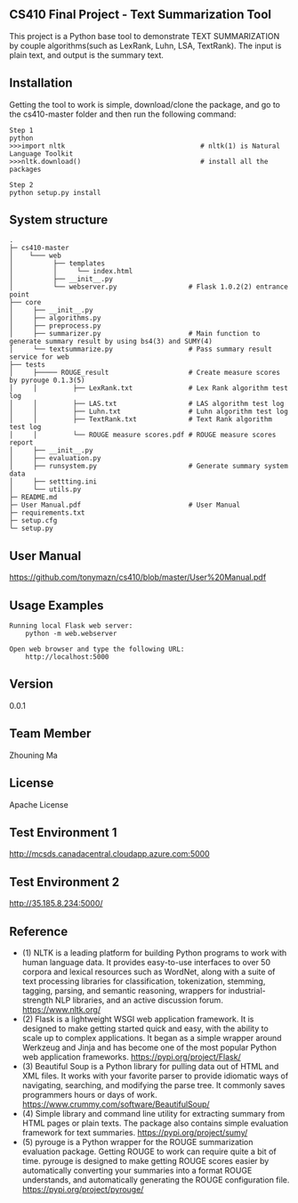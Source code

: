 CS410 Final Project - Text Summarization Tool
-
This project is a Python base tool to demonstrate TEXT SUMMARIZATION by couple algorithms(such as LexRank, Luhn, LSA, TextRank). The input is plain text, and output is the summary text. 

Installation
-
Getting the tool to work is simple, download/clone the package, and go to the cs410-master folder and then run the following command:


```
Step 1
python
>>>import nltk                                  # nltk(1) is Natural Language Toolkit
>>>nltk.download()                              # install all the packages

Step 2
python setup.py install
```
System structure
-



    .
    ├─ cs410-master 
    │    └─── web
    │          ├── templates
    │          │     └── index.html
    │          ├── __init__.py
    │          └── webserver.py                  # Flask 1.0.2(2) entrance point
    ├── core
    │     ├── __init__.py
    │     ├── algorithms.py
    │     ├── preprocess.py
    │     ├── summarizer.py                      # Main function to generate summary result by using bs4(3) and SUMY(4)
    │     └── textsummarize.py                   # Pass summary result service for web 
    ├── tests 
    │     ├───── ROUGE_result                    # Create measure scores by pyrouge 0.1.3(5)
    │     │         ├── LexRank.txt              # Lex Rank algorithm test log
    │     │         ├── LAS.txt                  # LAS algorithm test log 
    │     │         ├── Luhn.txt                 # Luhn algorithm test log 
    │     │         ├── TextRank.txt             # Text Rank algorithm test log 
    │     │         └── ROUGE measure scores.pdf # ROUGE measure scores report 
    │     ├── __init__.py
    │     ├── evaluation.py
    │     ├── runsystem.py                       # Generate summary system data
    │     ├── settting.ini 
    │     └── utils.py
    ├─ README.md
	├─ User Manual.pdf                           # User Manual
	├─ requirements.txt
    ├─ setup.cfg
    └─ setup.py


User Manual
-
https://github.com/tonymazn/cs410/blob/master/User%20Manual.pdf

Usage Examples
-
```
Running local Flask web server:
    python -m web.webserver

Open web browser and type the following URL:
    http://localhost:5000

```
Version
-
0.0.1 

Team Member
-
Zhouning Ma

License
-
Apache License

Test Environment 1
-
http://mcsds.canadacentral.cloudapp.azure.com:5000


Test Environment 2
-
http://35.185.8.234:5000/

Reference
-
*  (1) NLTK is a leading platform for building Python programs to work with human language data. It provides easy-to-use interfaces to over 50 corpora and lexical resources such as WordNet, along with a suite of text processing libraries for classification, tokenization, stemming, tagging, parsing, and semantic reasoning, wrappers for industrial-strength NLP libraries, and an active discussion forum. https://www.nltk.org/
*  (2) Flask is a lightweight WSGI web application framework. It is designed to make getting started quick and easy, with the ability to scale up to complex applications. It began as a simple wrapper around Werkzeug and Jinja and has become one of the most popular Python web application frameworks. https://pypi.org/project/Flask/
*  (3) Beautiful Soup is a Python library for pulling data out of HTML and XML files. It works with your favorite parser to provide idiomatic ways of navigating, searching, and modifying the parse tree. It commonly saves programmers hours or days of work. https://www.crummy.com/software/BeautifulSoup/
*  (4) Simple library and command line utility for extracting summary from HTML pages or plain texts. The package also contains simple evaluation framework for text summaries. https://pypi.org/project/sumy/
*  (5) pyrouge is a Python wrapper for the ROUGE summarization evaluation package. Getting ROUGE to work can require quite a bit of time. pyrouge is designed to make getting ROUGE scores easier by automatically converting your summaries into a format ROUGE understands, and automatically generating the ROUGE configuration file. https://pypi.org/project/pyrouge/


